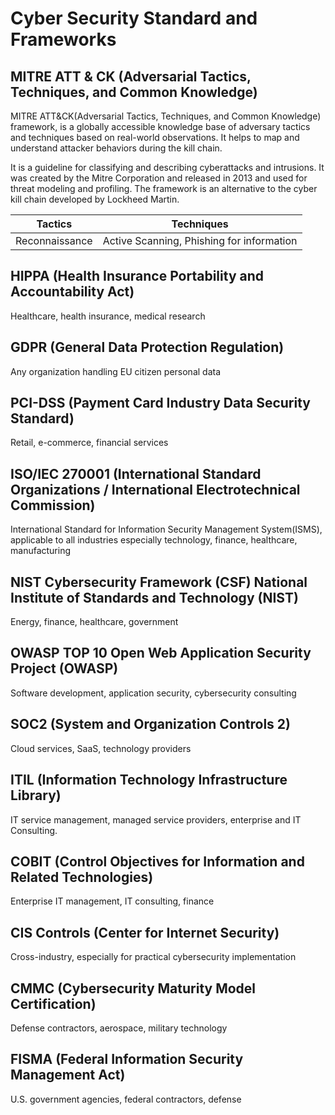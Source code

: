 # Cyber Security Standard and Frameworks
## MITRE ATT & CK (Adversarial Tactics, Techniques, and Common Knowledge)
MITRE ATT&CK(Adversarial Tactics, Techniques, and Common Knowledge) framework, is a globally accessible knowledge base of adversary tactics and techniques based on real-world observations. It helps to map and understand attacker behaviors during the kill chain.

It is a guideline for classifying and describing cyberattacks and intrusions. It was created by the Mitre Corporation and released in 2013 and used for threat modeling and profiling. The framework is an alternative to the cyber kill chain developed by Lockheed Martin.

|Tactics| Techniques|
|----|-----|
|Reconnaissance|Active Scanning, Phishing for information|

## HIPPA (Health Insurance Portability and Accountability Act)
Healthcare, health insurance, medical research

## GDPR (General Data Protection Regulation)
Any organization handling EU citizen personal data

## PCI-DSS (Payment Card Industry Data Security Standard)
Retail, e-commerce, financial services

## ISO/IEC 270001 (International Standard Organizations / International Electrotechnical Commission)
International Standard for Information Security Management System(ISMS), applicable to all industries especially technology, finance, healthcare, manufacturing

## NIST Cybersecurity Framework (CSF) National Institute of Standards and Technology (NIST)
Energy, finance, healthcare, government

## OWASP TOP 10  Open Web Application Security Project (OWASP)

Software development, application security, cybersecurity consulting

## SOC2 (System and Organization Controls 2)
Cloud services, SaaS, technology providers

## ITIL (Information Technology Infrastructure Library)
IT service management, managed service providers, enterprise and IT Consulting.

## COBIT (Control Objectives for Information and Related Technologies)
Enterprise IT management, IT consulting, finance

## CIS Controls (Center for Internet Security)
Cross-industry, especially for practical cybersecurity implementation

## CMMC (Cybersecurity Maturity Model Certification)
Defense contractors, aerospace, military technology

## FISMA (Federal Information Security Management Act)
U.S. government agencies, federal contractors, defense
